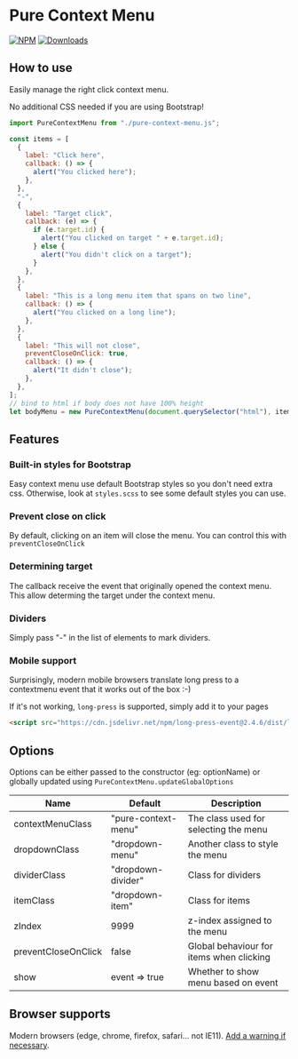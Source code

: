 # Pure Context Menu

[![NPM](https://nodei.co/npm/pure-context-menu.png?mini=true)](https://nodei.co/npm/pure-context-menu/)
[![Downloads](https://img.shields.io/npm/dt/pure-context-menu.svg)](https://www.npmjs.com/package/pure-context-menu)

## How to use

Easily manage the right click context menu.

No additional CSS needed if you are using Bootstrap!

```js
import PureContextMenu from "./pure-context-menu.js";

const items = [
  {
    label: "Click here",
    callback: () => {
      alert("You clicked here");
    },
  },
  "-",
  {
    label: "Target click",
    callback: (e) => {
      if (e.target.id) {
        alert("You clicked on target " + e.target.id);
      } else {
        alert("You didn't click on a target");
      }
    },
  },
  {
    label: "This is a long menu item that spans on two line",
    callback: () => {
      alert("You clicked on a long line");
    },
  },
  {
    label: "This will not close",
    preventCloseOnClick: true,
    callback: () => {
      alert("It didn't close");
    },
  },
];
// bind to html if body does not have 100% height
let bodyMenu = new PureContextMenu(document.querySelector("html"), items);
```

## Features

### Built-in styles for Bootstrap

Easy context menu use default Bootstrap styles so you don't need extra css. Otherwise, look at `styles.scss` to see some default styles you can use.

### Prevent close on click

By default, clicking on an item will close the menu. You can control this with `preventCloseOnClick`

### Determining target

The callback receive the event that originally opened the context menu. This allow determing the target under the context menu.

### Dividers

Simply pass "-" in the list of elements to mark dividers.

### Mobile support

Surprisingly, modern mobile browsers translate long press to a contextmenu event that it works out of the box :-)

If it's not working, `long-press` is supported, simply add it to your pages

```html
<script src="https://cdn.jsdelivr.net/npm/long-press-event@2.4.6/dist/long-press-event.min.js" type="module"></script>
```

## Options

Options can be either passed to the constructor (eg: optionName) or globally updated using `PureContextMenu.updateGlobalOptions`

| Name                | Default             | Description                              |
| ------------------- | ------------------- | ---------------------------------------- |
| contextMenuClass    | "pure-context-menu" | The class used for selecting the menu    |
| dropdownClass       | "dropdown-menu"     | Another class to style the menu          |
| dividerClass        | "dropdown-divider"  | Class for dividers                       |
| itemClass           | "dropdown-item"     | Class for items                          |
| zIndex              | 9999                | z-index assigned to the menu             |
| preventCloseOnClick | false               | Global behaviour for items when clicking |
| show                | event => true       | Whether to show menu based on event      |

## Browser supports

Modern browsers (edge, chrome, firefox, safari... not IE11). [Add a warning if necessary](https://github.com/lekoala/nomodule-browser-warning.js/).
